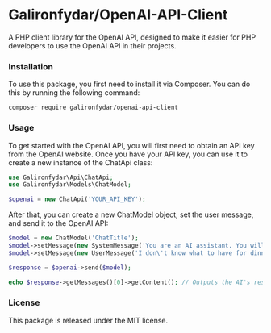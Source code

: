 # Galironfydar/OpenAI-API-Client

A PHP client library for the OpenAI API, designed to make it easier for PHP developers to use the OpenAI API in their projects.

### Installation
To use this package, you first need to install it via Composer. You can do this by running the following command:

```
composer require galironfydar/openai-api-client
```

### Usage

To get started with the OpenAI API, you will first need to obtain an API key from the OpenAI website. Once you have your API key, you can use it to create a new instance of the ChatApi class:

```php
use Galironfydar\Api\ChatApi;
use Galironfydar\Models\ChatModel;

$openai = new ChatApi('YOUR_API_KEY');
```

After that, you can create a new ChatModel object, set the user message, and send it to the OpenAI API:

```php
$model = new ChatModel('ChatTitle');
$model->setMessage(new SystemMessage('You are an AI assistant. You will help the user any way you can'));
$model->setMessage(new UserMessage('I don\'t know what to have for dinner, can you come up with recipe ideas that use sweet potatoes?'));

$response = $openai->send($model);

echo $response->getMessages()[0]->getContent(); // Outputs the AI's response
```

### License

This package is released under the MIT license.